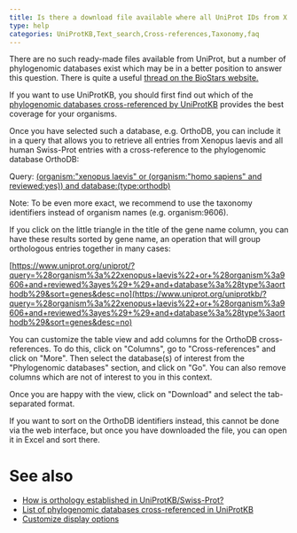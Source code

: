 ```yaml
---
title: Is there a download file available where all UniProt IDs from X.laevis are matched to their human equivalents (homologs)? How can I obtain an ortholog mapping of human proteins to S.pombe proteins?
type: help
categories: UniProtKB,Text_search,Cross-references,Taxonomy,faq
---
```


There are no such ready-made files available from UniProt, but a number of phylogenomic databases exist which may be in a better position to answer this question. There is quite a useful [thread on the BioStars website.](http://www.biostars.org/p/7568/)

If you want to use UniProtKB, you should first find out which of the [phylogenomic databases cross-referenced by UniProtKB](https://www.uniprot.org/database/?query=category:%22Phylogenomic+databases%22) provides the best coverage for your organisms.

Once you have selected such a database, e.g. OrthoDB, you can include it in a query that allows you to retrieve all entries from Xenopus laevis and all human Swiss-Prot entries with a cross-reference to the phylogenomic database OrthoDB:

Query: [(organism:"xenopus laevis" or (organism:"homo sapiens" and reviewed:yes)) and database:(type:orthodb)](https://www.uniprot.org/uniprotkb/?query=%28organism%3a%22xenopus+laevis%22+or+%28organism%3a%22homo+sapiens%22+and+reviewed%3ayes%29+%29+and+database%3a%28type%3aorthodb%29)

Note: To be even more exact, we recommend to use the taxonomy identifiers instead of organism names (e.g. organism:9606).

If you click on the little triangle in the title of the gene name column, you can have these results sorted by gene name, an operation that will group orthologous entries together in many cases:

[https://www.uniprot.org/uniprot/?query=%28organism%3a%22xenopus+laevis%22+or+%28organism%3a9606+and+reviewed%3ayes%29+%29+and+database%3a%28type%3aorthodb%29&sort=genes&desc=no](https://www.uniprot.org/uniprotkb/?query=%28organism%3a%22xenopus+laevis%22+or+%28organism%3a9606+and+reviewed%3ayes%29+%29+and+database%3a%28type%3aorthodb%29&sort=genes&desc=no)

You can customize the table view and add columns for the OrthoDB cross-references. To do this, click on "Columns", go to "Cross-references" and click on "More". Then select the database(s) of interest from the "Phylogenomic databases" section, and click on "Go". You can also remove columns which are not of interest to you in this context.

Once you are happy with the view, click on "Download" and select the tab-separated format.

If you want to sort on the OrthoDB identifiers instead, this cannot be done via the web interface, but once you have downloaded the file, you can open it in Excel and sort there.

# See also

-   [How is orthology established in UniProtKB/Swiss-Prot?](https://www.uniprot.org/help/orthology)
-   [List of phylogenomic databases cross-referenced in UniProtKB](https://www.uniprot.org/database/?query=category:%22Phylogenomic+databases%22)
-   [Customize display options](https://www.uniprot.org/help/customize)
